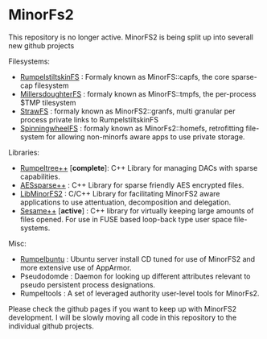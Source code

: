 MinorFs2
========

This repository is no longer active. MinorFS2 is being split up into severall new github projects

Filesystems:
* [RumpelstiltskinFS](https://github.com/pibara/RumpelstiltskinFS) : Formaly known as MinorFS::capfs, the core sparse-cap filesystem
* [MillersdoughterFS](https://github.com/pibara/MillersdaughterFS) : formaly known as MinorFS::tmpfs, the per-process $TMP tilesystem
* [StrawFS](https://github.com/pibara/StrawFS)           : formaly known as MinorFS2::granfs, multi granular per process private links to RumpelstiltskinFS
* [SpinningwheelFS](https://github.com/pibara/SpinningwheelFS)   : formaly known as MinorFs2::homefs, retrofitting file-system for allowing non-minorfs aware apps to use private storage.

Libraries:
* [Rumpeltree++](https://github.com/pibara/Rumpeltreepp) [**complete**]: C++ Library for managing DACs with sparse capabilities.
* [AESsparse++](https://github.com/pibara/AESsparsepp)       : C++ Library for sparse friendly AES encrypted files.
* [LibMinorFS2](https://github.com/pibara/LibMinorFs2)       : C/C++ Library for facilitating MinorFS2 aware applications to use attentuation, decomposition and delegation.
* [Sesame++](https://github.com/pibara/sesamepp) [**active**]          : C++ library for virtually keeping large amounts of files opened. For use in FUSE based loop-back type user space file-systems. 

Misc:

* [Rumpelbuntu](https://github.com/pibara/Rumpelbuntu)       : Ubuntu server install CD tuned for use of MinorFS2 and more extensive use of AppArmor.
* Pseudodomde       : Daemon for looking up different attributes relevant to pseudo persistent process designations.
* Rumpeltools       : A set of leveraged authority user-level tools for MinorFs2. 

Please check the github pages if you want to keep up with MinorFS2 development.
I will be slowly moving all code in this repository to the individual github projects.


